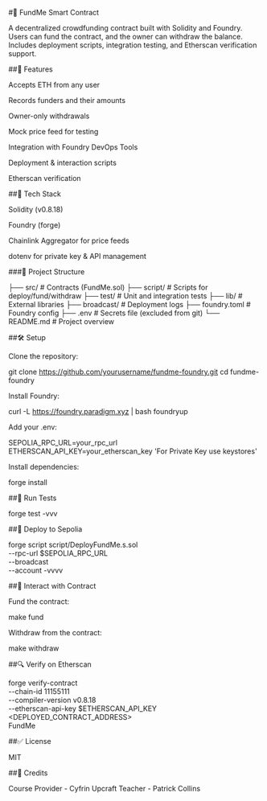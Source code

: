 #🏦 FundMe Smart Contract

A decentralized crowdfunding contract built with Solidity and Foundry. Users can fund the contract, and the owner can withdraw the balance. Includes deployment scripts, integration testing, and Etherscan verification support.

##🚀 Features

Accepts ETH from any user

Records funders and their amounts

Owner-only withdrawals

Mock price feed for testing

Integration with Foundry DevOps Tools

Deployment & interaction scripts

Etherscan verification

##🧰 Tech Stack

Solidity (v0.8.18)

Foundry (forge)

Chainlink Aggregator for price feeds

dotenv for private key & API management

###📁 Project Structure

├── src/                 # Contracts (FundMe.sol)
├── script/              # Scripts for deploy/fund/withdraw
├── test/                # Unit and integration tests
├── lib/                 # External libraries
├── broadcast/           # Deployment logs
├── foundry.toml         # Foundry config
├── .env                 # Secrets file (excluded from git)
└── README.md            # Project overview

##🛠️ Setup

Clone the repository:

git clone https://github.com/yourusername/fundme-foundry.git
cd fundme-foundry

Install Foundry:

curl -L https://foundry.paradigm.xyz | bash
foundryup

Add your .env:

SEPOLIA_RPC_URL=your_rpc_url
ETHERSCAN_API_KEY=your_etherscan_key
'For Private Key use keystores'

Install dependencies:

forge install

##🧪 Run Tests

forge test -vvv

##🚀 Deploy to Sepolia

forge script script/DeployFundMe.s.sol \
  --rpc-url $SEPOLIA_RPC_URL \
  --broadcast \
  --account <name>
  -vvvv

##🔁 Interact with Contract

Fund the contract:

make fund

Withdraw from the contract:

make withdraw

##🔍 Verify on Etherscan

forge verify-contract \
  --chain-id 11155111 \
  --compiler-version v0.8.18 \
  --etherscan-api-key $ETHERSCAN_API_KEY \
  <DEPLOYED_CONTRACT_ADDRESS> \
  FundMe

##✅ License

MIT

##🙌 Credits

Course Provider - Cyfrin Upcraft 
Teacher - Patrick Collins



